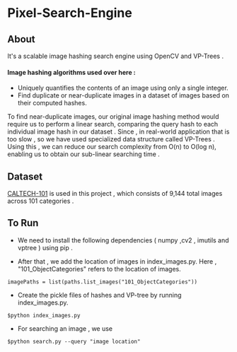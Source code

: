 # Pixel-Search-Engine

## About  

It's a scalable image hashing search engine using OpenCV and VP-Trees . 

#### Image hashing algorithms used over here :
* Uniquely quantifies the contents of an image using only a single integer.
* Find duplicate or near-duplicate images in a dataset of images based on their computed hashes.

To find near-duplicate images, our original image hashing method would require us to perform a linear search, comparing the query hash to each individual image hash in our dataset . Since , in real-world application that is too slow  , so we have used specialized data structure called VP-Trees . Using this , we can reduce our search complexity from O(n) to O(log n), enabling us to obtain our sub-linear searching time .

## Dataset

[CALTECH-101](https://www.tensorflow.org/datasets/catalog/caltech101) is used in this project , which consists of 9,144 total images across 101 categories .

## To Run 

* We need to install the following dependencies ( numpy ,cv2 , imutils and vptree ) using pip .

* After that , we add the location of images in index_images.py. Here , "101_ObjectCategories" refers to the location of images.
``` 
imagePaths = list(paths.list_images("101_ObjectCategories"))
``` 
* Create the pickle files of hashes and VP-tree by running index_images.py.
``` 
$python index_images.py
``` 
* For searching an image , we use 
```
$python search.py --query "image location"
```
